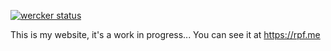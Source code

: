 [![wercker status](https://app.wercker.com/status/589e74928ad12aa9a3719b06540e05a3/m "wercker status")](https://app.wercker.com/project/bykey/589e74928ad12aa9a3719b06540e05a3)

This is my website, it's a work in progress... You can see it at https://rpf.me

